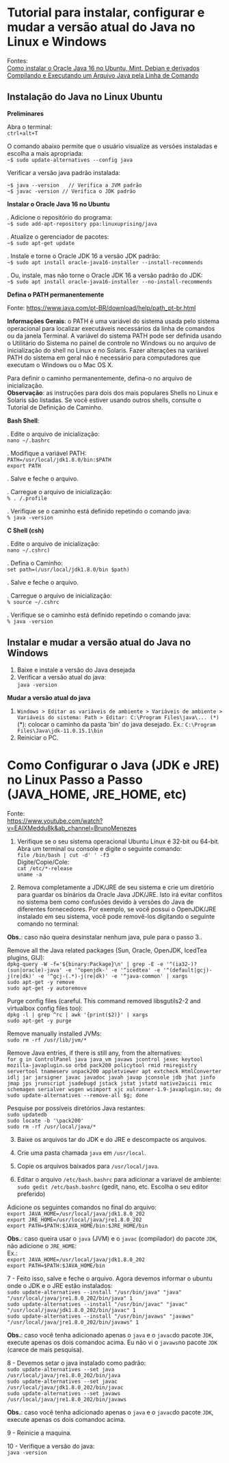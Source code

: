 # Tutorial para instalar, configurar e mudar a versão atual do Java no Linux e Windows

Fontes:  
[Como instalar o Oracle Java 16 no Ubuntu, Mint, Debian e derivados](https://www.edivaldobrito.com.br/como-instalar-o-oracle-java-16-no-ubuntu-mint-debian-e-derivados/)  
[Compilando e Executando um Arquivo Java pela Linha de Comando](https://autociencia.blogspot.com/2016/09/compilando-e-executando-um-arquivo-java.html)  

## Instalação do Java no Linux Ubuntu

**Preliminares**

Abra o terminal:  
`ctrl+alt+T`

O comando abaixo permite que o usuário visualize as versões instaladas e escolha a mais apropriada:  
`~$ sudo update-alternatives --config java`

Verificar a versão java padrão instalada:  
```
~$ java --version	// Verifica a JVM padrão
~$ javac -version // Verifica o JDK padrão
```

**Instalar o Oracle Java 16 no Ubuntu**

. Adicione o repositório do programa:  
`~$ sudo add-apt-repository ppa:linuxuprising/java`

. Atualize o gerenciador de pacotes:  
`~$ sudo apt-get update`

. Instale e torne o Oracle JDK 16 a versão JDK padrão:  
`~$ sudo apt install oracle-java16-installer --install-recommends`

. Ou, instale, mas não torne o Oracle JDK 16 a versão padrão do JDK:  
`~$ sudo apt install oracle-java16-installer --no-install-recommends`

**Defina o PATH permanentemente**  

Fonte: https://www.java.com/pt-BR/download/help/path_pt-br.html  

**Informações Gerais**: o PATH é uma variável do sistema usada pelo sistema operacional para localizar executáveis necessários da linha de comandos ou da janela Terminal. A variável do sistema PATH pode ser definida usando o Utilitário do Sistema no painel de controle no Windows ou no arquivo de inicialização do shell no Linux e no Solaris. Fazer alterações na variável PATH do sistema em geral não é necessário para computadores que executam o Windows ou o Mac OS X.  

Para definir o caminho permanentemente, defina-o no arquivo de inicialização.  
**Observação**: as instruções para dois dos mais populares Shells no Linux e Solaris são listadas. Se você estiver usando outros shells, consulte o Tutorial de Definição de Caminho.  

**Bash Shell**:  

. Edite o arquivo de inicialização:  
`nano ~/.bashrc`

. Modifique a variável PATH:  
`PATH=/usr/local/jdk1.8.0/bin:$PATH`  
`export PATH`

. Salve e feche o arquivo.  

. Carregue o arquivo de inicialização:  
`% . /.profile`

. Verifique se o caminho está definido repetindo o comando java:  
`% java -version`

**C Shell (csh)**  

. Edite o arquivo de inicialização:  
`nano ~/.cshrc)`

. Defina o Caminho:  
`set path=(/usr/local/jdk1.8.0/bin $path)`

. Salve e feche o arquivo.  

. Carregue o arquivo de inicialização:  
`% source ~/.cshrc`

. Verifique se o caminho está definido repetindo o comando java:  
`% java -version`

## Instalar e mudar a versão atual do Java no Windows

1. Baixe e instale a versão do Java desejada
2. Verificar a versão atual do java:  
`java -version`

**Mudar a versão atual do java**
1. `Windows > Editar as variáveis de ambiente > Variáveis de ambiente > Variáveis do sistema: Path > Editar: C:\Program Files\java\... (*)`  
(*): colocar o caminho da pasta 'bin' do java desejado. Ex.: `C:\Program Files\Java\jdk-11.0.15.1\bin`  
2. Reiniciar o PC.  

# Como Configurar o Java (JDK e JRE) no Linux Passo a Passo (JAVA_HOME, JRE_HOME, etc)

Fonte:  
https://www.youtube.com/watch?v=EAlXMeddu8k&ab_channel=BrunoMenezes  

1. Verifique se o seu sistema operacional Ubuntu Linux é 32-bit ou 64-bit. Abra um terminal ou console e digite o seguinte comando:  
 `file /bin/bash | cut -d' ' -f3`  
Digite/Copie/Cole:  
`cat /etc/*-release`  
`uname -a`  
  
2. Remova completamente a JDK/JRE de seu sistema e crie um diretório para guardar os binários da Oracle Java JDK/JRE. Isto irá evitar conflitos no sistema bem como confusões devido à versões do Java de diferentes fornecedores. Por exemplo, se você possui o OpenJDK/JRE instalado em seu sistema, você pode removê-los digitando o seguinte comando no terminal:  

**Obs.**: caso não queira desinstalar nenhum java, pule para o passo 3..

Remove all the Java related packages (Sun, Oracle, OpenJDK, IcedTea plugins, GIJ):  
`dpkg-query -W -f='${binary:Package}\n' | grep -E -e '^(ia32-)?(sun|oracle)-java' -e '^openjdk-' -e '^icedtea' -e '^(default|gcj)-j(re|dk)' -e '^gcj-(.*)-j(re|dk)' -e '^java-common' | xargs`  
`sudo apt-get -y remove`  
`sudo apt-get -y autoremove`  

Purge config files (careful. This command removed libsgutils2-2 and virtualbox config files too):  
`dpkg -l | grep ^rc | awk '{print($2)}' | xargs`  
`sudo apt-get -y purge`  

Remove manually installed JVMs:  
`sudo rm -rf /usr/lib/jvm/*`  

Remove Java entries, if there is still any, from the alternatives:  
`for g in ControlPanel java java_vm javaws jcontrol jexec keytool mozilla-javaplugin.so orbd pack200 policytool rmid rmiregistry servertool tnameserv unpack200 appletviewer apt extcheck HtmlConverter idlj jar jarsigner javac javadoc javah javap jconsole jdb jhat jinfo jmap jps jrunscript jsadebugd jstack jstat jstatd native2ascii rmic schemagen serialver wsgen wsimport xjc xulrunner-1.9-javaplugin.so; do sudo update-alternatives --remove-all $g; done`

Pesquise por possíveis diretórios Java restantes:  
`sudo updatedb`  
`sudo locate -b '\pack200'`  
`sudo rm -rf /usr/local/java/*`  

3. Baixe os arquivos tar do JDK e do JRE e descompacte os arquivos.  

4. Crie uma pasta chamada `java` em `/usr/local`.  

5. Copie os arquivos baixados para `/usr/local/java`.  

6. Editar o arquivo `/etc/bash.bashrc`  para adicionar a variavel de ambiente:  
`sudo gedit /etc/bash.bashrc`  (gedit, nano, etc. Escolha o seu editor preferido)  

Adicione os seguintes comandos no final do arquivo:  
`export JAVA_HOME=/usr/local/java/jdk1.8.0_202`  
`export JRE_HOME=/usr/local/java/jre1.8.0_202`  
`export PATH=$PATH:$JAVA_HOME/bin:$JRE_HOME/bin`  

**Obs.**: caso queira usar o `java` (JVM) e o `javac` (compilador) do pacote `JDK`, não adicione o `JRE_HOME`:  
Ex.:  
`export JAVA_HOME=/usr/local/java/jdk1.8.0_202`  
`export PATH=$PATH:$JAVA_HOME/bin`  

7 - Feito isso, salve e feche o arquivo. Agora devemos informar o ubuntu onde o JDK e o JRE estão instalados:  
`sudo update-alternatives --install "/usr/bin/java" "java" "/usr/local/java/jre1.8.0_202/bin/java" 1`  
`sudo update-alternatives --install "/usr/bin/javac" "javac" "/usr/local/java/jdk1.8.0_202/bin/javac" 1`  
`sudo update-alternatives --install "/usr/bin/javaws" "javaws" "/usr/local/java/jre1.8.0_202/bin/javaws" 1`  

**Obs.**: caso você tenha adicionado apenas o `java` e o `javac`do pacote `JDK`, execute apenas os dois comandoc acima. Eu não vi o `javaws`no pacote `JDK` (carece de mais pesquisa).

8 - Devemos setar o java instalado como padrão:  
`sudo update-alternatives --set java /usr/local/java/jre1.8.0_202/bin/java`  
`sudo update-alternatives --set javac /usr/local/java/jdk1.8.0_202/bin/javac`  
`sudo update-alternatives --set javaws /usr/local/java/jre1.8.0_202/bin/javaws`  

**Obs.**: caso você tenha adicionado apenas o `java` e o `javac`do pacote `JDK`, execute apenas os dois comandoc acima.

9 - Reinicie a maquina.  

10 - Verifique a versão do java:  
`java -version`
